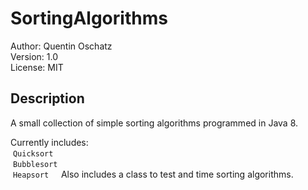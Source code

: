 # SortingAlgorithms
Author: Quentin Oschatz  
Version: 1.0   
License: MIT  

## Description
A small collection of simple sorting algorithms programmed in Java 8.

Currently includes:  
  `Quicksort`  
  `Bubblesort`  
  `Heapsort`
    
Also includes a class to test and time sorting algorithms.
